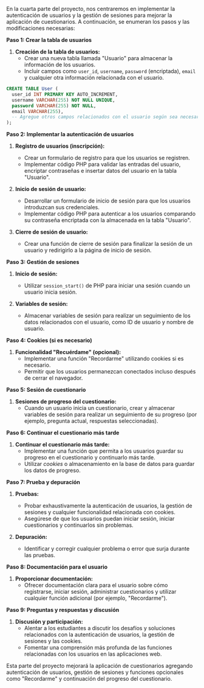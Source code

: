 En la cuarta parte del proyecto, nos centraremos en implementar la autenticación de usuarios y la gestión de sesiones para mejorar la aplicación de cuestionarios. A continuación, se enumeran los pasos y las modificaciones necesarias:

**Paso 1: Crear la tabla de usuarios**

1. **Creación de la tabla de usuarios:**
   - Crear una nueva tabla llamada "Usuario" para almacenar la información de los usuarios.
   - Incluir campos como `user_id`, `username`, `password` (encriptada), `email` y cualquier otra información relacionada con el usuario.

```sql
CREATE TABLE User (
  user_id INT PRIMARY KEY AUTO_INCREMENT,
  username VARCHAR(255) NOT NULL UNIQUE,
  password VARCHAR(255) NOT NULL,
  email VARCHAR(255),
  -- Agregue otros campos relacionados con el usuario según sea necesario
);
```

**Paso 2: Implementar la autenticación de usuarios**

1. **Registro de usuarios (inscripción):**
   - Crear un formulario de registro para que los usuarios se registren.
   - Implementar código PHP para validar las entradas del usuario, encriptar contraseñas e insertar datos del usuario en la tabla "Usuario".

2. **Inicio de sesión de usuario:**
   - Desarrollar un formulario de inicio de sesión para que los usuarios introduzcan sus credenciales.
   - Implementar código PHP para autenticar a los usuarios comparando su contraseña encriptada con la almacenada en la tabla "Usuario".

3. **Cierre de sesión de usuario:**
   - Crear una función de cierre de sesión para finalizar la sesión de un usuario y redirigirlo a la página de inicio de sesión.

**Paso 3: Gestión de sesiones**

1. **Inicio de sesión:**
   - Utilizar `session_start()` de PHP para iniciar una sesión cuando un usuario inicia sesión.

2. **Variables de sesión:**
   - Almacenar variables de sesión para realizar un seguimiento de los datos relacionados con el usuario, como ID de usuario y nombre de usuario.

**Paso 4: Cookies (si es necesario)**

1. **Funcionalidad "Recuérdame" (opcional):**
   - Implementar una función "Recordarme" utilizando cookies si es necesario.
   - Permitir que los usuarios permanezcan conectados incluso después de cerrar el navegador.

**Paso 5: Sesión de cuestionario**

1. **Sesiones de progreso del cuestionario:**
   - Cuando un usuario inicia un cuestionario, crear y almacenar variables de sesión para realizar un seguimiento de su progreso (por ejemplo, pregunta actual, respuestas seleccionadas).

**Paso 6: Continuar el cuestionario más tarde**

1. **Continuar el cuestionario más tarde:**
   - Implementar una función que permita a los usuarios guardar su progreso en el cuestionario y continuarlo más tarde.
   - Utilizar *cookies* o almacenamiento en la base de datos para guardar los datos de progreso.

**Paso 7: Prueba y depuración**

1. **Pruebas:**
   - Probar exhaustivamente la autenticación de usuarios, la gestión de sesiones y cualquier funcionalidad relacionada con cookies.
   - Asegúrese de que los usuarios puedan iniciar sesión, iniciar cuestionarios y continuarlos sin problemas.

2. **Depuración:**
   - Identificar y corregir cualquier problema o error que surja durante las pruebas.

**Paso 8: Documentación para el usuario**

1. **Proporcionar documentación:**
   - Ofrecer documentación clara para el usuario sobre cómo registrarse, iniciar sesión, administrar cuestionarios y utilizar cualquier función adicional (por ejemplo, "Recordarme").

**Paso 9: Preguntas y respuestas y discusión**

1. **Discusión y participación:**
   - Alentar a los estudiantes a discutir los desafíos y soluciones relacionados con la autenticación de usuarios, la gestión de sesiones y las cookies.
   - Fomentar una comprensión más profunda de las funciones relacionadas con los usuarios en las aplicaciones web.

Esta parte del proyecto mejorará la aplicación de cuestionarios agregando autenticación de usuarios, gestión de sesiones y funciones opcionales como "Recordarme" y continuación del progreso del cuestionario.
